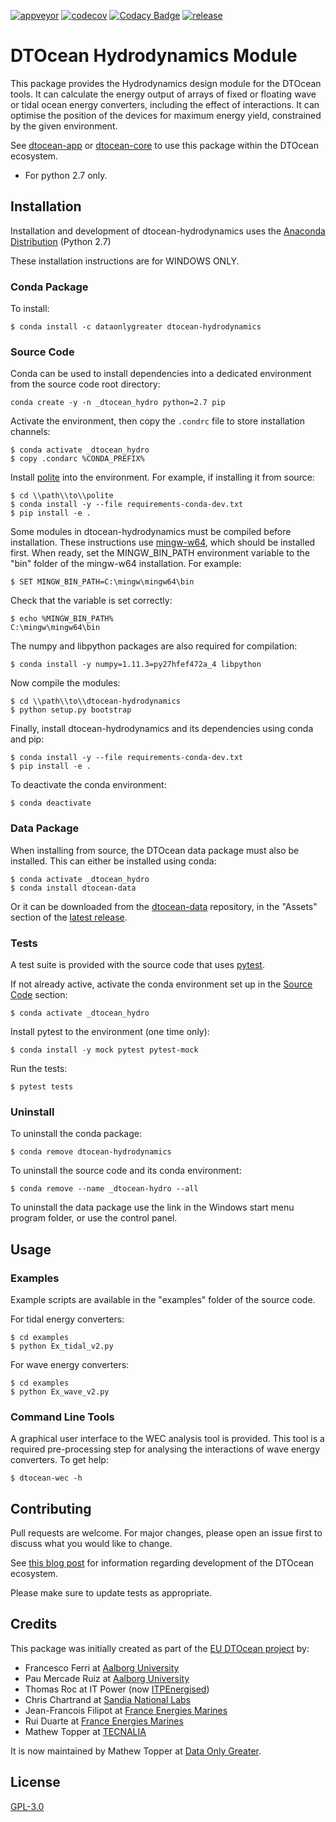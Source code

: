 [![appveyor](https://ci.appveyor.com/api/projects/status/github/DTOcean/dtocean-hydrodynamics?branch=master&svg=true)](https://ci.appveyor.com/project/DTOcean/dtocean-hydrodynamics)
[![codecov](https://codecov.io/gh/DTOcean/dtocean-hydrodynamics/branch/master/graph/badge.svg)](https://codecov.io/gh/DTOcean/dtocean-hydrodynamics)
[![Codacy Badge](https://app.codacy.com/project/badge/Grade/0ba57ae117cb4cb8b284635638f7c5a2)](https://www.codacy.com/gh/DTOcean/dtocean-hydrodynamics/dashboard?utm_source=github.com&amp;utm_medium=referral&amp;utm_content=DTOcean/dtocean-hydrodynamics&amp;utm_campaign=Badge_Grade)
[![release](https://img.shields.io/github/release/DTOcean/dtocean-hydrodynamics.svg)](https://github.com/DTOcean/dtocean-hydrodynamics/releases/latest)

# DTOcean Hydrodynamics Module

This package provides the Hydrodynamics design module for the DTOcean tools.
It can calculate the energy output of arrays of fixed or floating wave or tidal
ocean energy converters, including the effect of interactions. It can optimise
the position of the devices for maximum energy yield, constrained by the given 
environment.

See [dtocean-app](https://github.com/DTOcean/dtocean-app) or [dtocean-core](
https://github.com/DTOcean/dtocean-app) to use this package within the DTOcean
ecosystem.

*   For python 2.7 only.

## Installation

Installation and development of dtocean-hydrodynamics uses the [Anaconda 
Distribution](https://www.anaconda.com/distribution/) (Python 2.7)

These installation instructions are for WINDOWS ONLY.

### Conda Package

To install:

```
$ conda install -c dataonlygreater dtocean-hydrodynamics
```

### Source Code

Conda can be used to install dependencies into a dedicated environment from
the source code root directory:

```
conda create -y -n _dtocean_hydro python=2.7 pip
```

Activate the environment, then copy the `.condrc` file to store installation  
channels:

```
$ conda activate _dtocean_hydro
$ copy .condarc %CONDA_PREFIX%
```

Install [polite](https://github.com/DTOcean/polite) into the environment. For 
example, if installing it from source:

```
$ cd \\path\\to\\polite
$ conda install -y --file requirements-conda-dev.txt
$ pip install -e .
```

Some modules in dtocean-hydrodynamics must be compiled before installation.
These instructions use [mingw-w64](https://mingw-w64.org), which should be
installed first. When ready, set the MINGW_BIN_PATH environment variable to
the "bin" folder of the mingw-w64 installation. For example:

```
$ SET MINGW_BIN_PATH=C:\mingw\mingw64\bin
```

Check that the variable is set correctly:

```
$ echo %MINGW_BIN_PATH%
C:\mingw\mingw64\bin
```

The numpy and libpython packages are also required for compilation:

```
$ conda install -y numpy=1.11.3=py27hfef472a_4 libpython
```

Now compile the modules:

```
$ cd \\path\\to\\dtocean-hydrodynamics
$ python setup.py bootstrap
```

Finally, install dtocean-hydrodynamics and its dependencies using conda and pip:

```
$ conda install -y --file requirements-conda-dev.txt
$ pip install -e .
```

To deactivate the conda environment:

```
$ conda deactivate
```

### Data Package

When installing from source, the DTOcean data package must also be installed. 
This can either be installed using conda:

```
$ conda activate _dtocean_hydro
$ conda install dtocean-data
```

Or it can be downloaded from the [dtocean-data](https://github.com/DTOcean/dtocean-data)
repository, in the "Assets" section of the [latest release](
https://github.com/DTOcean/dtocean-data/releases/latest).

### Tests

A test suite is provided with the source code that uses [pytest](
https://docs.pytest.org).

If not already active, activate the conda environment set up in the [Source 
Code](#source-code) section:

```
$ conda activate _dtocean_hydro
```

Install pytest to the environment (one time only):

```
$ conda install -y mock pytest pytest-mock
```

Run the tests:

``` 
$ pytest tests
```

### Uninstall

To uninstall the conda package:

```
$ conda remove dtocean-hydrodynamics
```

To uninstall the source code and its conda environment:

```
$ conda remove --name _dtocean-hydro --all
```

To uninstall the data package use the link in the Windows start menu program
folder, or use the control panel.

## Usage

### Examples

Example scripts are available in the "examples" folder of the source code.

For tidal energy converters:

```
$ cd examples
$ python Ex_tidal_v2.py
```

For wave energy converters:

```
$ cd examples
$ python Ex_wave_v2.py
```

### Command Line Tools

A graphical user interface to the WEC analysis tool is provided. This tool is a 
required pre-processing step for analysing the interactions of wave energy 
converters. To get help: 

```
$ dtocean-wec -h
```

## Contributing

Pull requests are welcome. For major changes, please open an issue first to
discuss what you would like to change.

See [this blog post](
https://www.dataonlygreater.com/latest/professional/2017/03/09/dtocean-development-change-management/)
for information regarding development of the DTOcean ecosystem.

Please make sure to update tests as appropriate.

## Credits

This package was initially created as part of the [EU DTOcean project](
https://www.dtoceanplus.eu/About-DTOceanPlus/History) by:

*   Francesco Ferri at [Aalborg University](https://www.en.aau.dk/)
*   Pau Mercade Ruiz at [Aalborg University](https://www.en.aau.dk/)
*   Thomas Roc at IT Power (now [ITPEnergised](http://www.itpenergised.com/))
*   Chris Chartrand at [Sandia National Labs](https://www.sandia.gov/)
*   Jean-Francois Filipot at [France Energies Marines](https://www.france-energies-marines.org/)
*   Rui Duarte at [France Energies Marines](https://www.france-energies-marines.org/)
*   Mathew Topper at [TECNALIA](https://www.tecnalia.com)

It is now maintained by Mathew Topper at [Data Only Greater](
https://www.dataonlygreater.com/).

## License

[GPL-3.0](https://choosealicense.com/licenses/gpl-3.0/)
